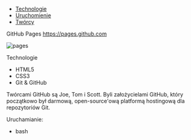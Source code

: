 


- [Technologie](#technologie)
- [Uruchomienie](#uruchomienie)
- [Twórcy](#twórcy)


GitHub Pages
https://pages.github.com

![pages](https://github.com/user-attachments/assets/5ae4b460-07c2-4e08-b68b-7e9cd9c742e8)

 

 Technologie
- HTML5
- CSS3
- Git & GitHub

 Twórcami GitHub są Joe, Tom i Scott. Byli założycielami GitHub, który początkowo był darmową, open-source'ową platformą hostingową dla repozytoriów Git.


 Uruchamianie: 
 - bash 

